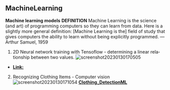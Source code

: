 ## MachineLearning


**Machine learning models**
**DEFINITION**
Machine Learning is the science (and art) of programming computers so they can 
learn from data.
Here is a slightly more general definition:
[Machine Learning is the] field of study that gives computers the ability to learn 
without being explicitly programmed.
—Arthur Samuel, 1959

1. 2D Neural network training with Tensoflow -  determining a linear rela‐ 
tionship between two values.
![screenshot20230130170505](https://user-images.githubusercontent.com/78348683/215530645-c82a339e-5df1-481a-803d-64d4cc8865e7.png)
- **[Link:](https://github.com/princedede/MachineLearning/blob/main/ML_Linear_relationship.ipynb)**


2. Recognizing Clothing Items - Computer vision
![screenshot20230130171054](https://user-images.githubusercontent.com/78348683/215530880-f27af94e-6de9-4abf-b677-b817b0dd4c48.png)
**[Clothing_DetectionML](https://github.com/princedede/MachineLearning/blob/main/Clothing_DetectionML.ipynb)**

